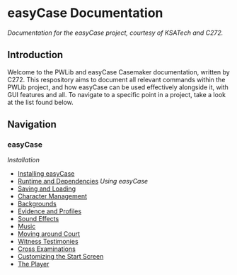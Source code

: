 # easyCase Documentation
*Documentation for the easyCase project, courtesy of KSATech and C272.*

## Introduction
Welcome to the PWLib and easyCase Casemaker documentation, written by C272. This respository aims to document all relevant commands within the PWLib project, and how easyCase can be used effectively alongside it, with GUI features and all. To navigate to a specific point in a project, take a look at the list found below.

## Navigation
### easyCase
*Installation*
- [Installing easyCase](/wiki/installing-easycase)
- [Runtime and Dependencies](/wiki/runtime-and-dependencies)
*Using easyCase*
- [Saving and Loading]()
- [Character Management]()
- [Backgrounds]()
- [Evidence and Profiles]()
- [Sound Effects]()
- [Music]()
- [Moving around Court]()
- [Witness Testimonies]()
- [Cross Examinations]()
- [Customizing the Start Screen]()
- [The Player]()

